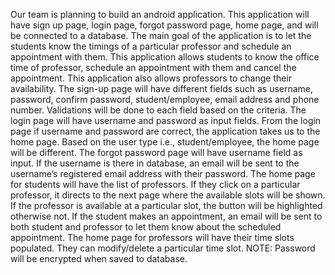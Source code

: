 Our team is planning to build an android application. This application will have sign up page, login page, forgot password page, home page, and will be connected to a database. The main goal of the application is to let the students know the timings of a particular professor and schedule an appointment with them. This application allows students to know the office time of professor, schedule an appointment with them and cancel the appointment. This application also allows professors to change their availability.
	The sign-up page will have different fields such as username, password, confirm password, student/employee, email address and phone number. Validations will be done to each field based on the criteria.
	The login page will have username and password as input fields. From the login page if username and password are correct, the application takes us to the home page. Based on the user type i.e., student/employee, the home page will be different.
	The forgot password page will have username field as input. If the username is there in database, an email will be sent to the username’s registered email address with their password. 
	The home page for students will have the list of professors. If they click on a particular professor, it directs to the next page where the available slots will be shown. If the professor is available at a particular slot, the button will be highlighted otherwise not. If the student makes an appointment, an email will be sent to both student and professor to let them know about the scheduled appointment. The home page for professors will have their time slots populated. They can modify/delete a particular time slot.
NOTE: Password will be encrypted when saved to database.
